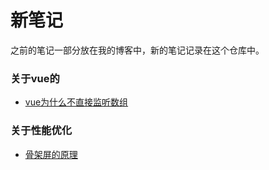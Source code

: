# 新笔记
之前的笔记一部分放在我的博客中，新的笔记记录在这个仓库中。

### 关于vue的
- [vue为什么不直接监听数组](https://github.com/perJust/the_new_notes/blob/master/detail/vue%E9%87%8C%E4%B8%BA%E4%BB%80%E4%B9%88%E4%B8%8D%E7%9B%B4%E6%8E%A5%E5%AF%B9%E6%95%B0%E7%BB%84%E8%BF%9B%E8%A1%8C%E7%9B%91%E5%90%AC.md)




### 关于性能优化
- [骨架屏的原理](https://github.com/perJust/the_new_notes/blob/master/detail/%E9%AA%A8%E6%9E%B6%E5%B1%8F%E7%9A%84%E5%8E%9F%E7%90%86.md)

